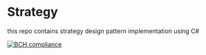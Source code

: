 # Strategy
this repo contains strategy design pattern implementation using C#

[![BCH compliance](https://bettercodehub.com/edge/badge/NadaAlOtaibi/Strategy?branch=main)](https://bettercodehub.com/)

